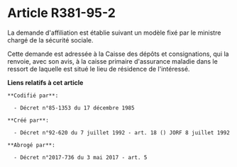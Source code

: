 # Article R381-95-2

La demande d'affiliation est établie suivant un modèle fixé par le ministre chargé de la sécurité sociale.

Cette demande est adressée à la Caisse des dépôts et consignations, qui la renvoie, avec son avis, à la caisse primaire
d'assurance maladie dans le ressort de laquelle est situé le lieu de résidence de l'intéressé.

**Liens relatifs à cet article**

	**Codifié par**:

	  - Décret n°85-1353 du 17 décembre 1985

	**Créé par**:

	  - Décret n°92-620 du 7 juillet 1992 - art. 18 () JORF 8 juillet 1992

	**Abrogé par**:

	  - Décret n°2017-736 du 3 mai 2017 - art. 5
